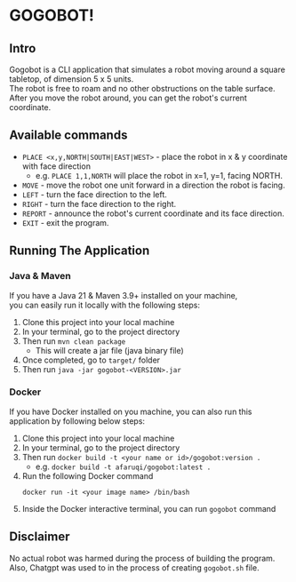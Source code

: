# GOGOBOT!

## Intro

Gogobot is a CLI application that simulates a robot moving around a square tabletop, of dimension 5 x 5 units.<br>
The robot is free to roam and no other obstructions on the table surface.<br>
After you move the robot around, you can get the robot's current coordinate.

## Available commands

- `PLACE <x,y,NORTH|SOUTH|EAST|WEST>` - place the robot in x & y coordinate with face direction 
  - e.g. `PLACE 1,1,NORTH` will place the robot in x=1, y=1, facing NORTH.
- `MOVE` - move the robot one unit forward in a direction the robot is facing.
- `LEFT` - turn the face direction to the left.
- `RIGHT` - turn the face direction to the right.
- `REPORT` - announce the robot's current coordinate and its face direction.
- `EXIT` - exit the program. 

## Running The Application

### Java & Maven

If you have a Java 21 & Maven 3.9+ installed on your machine, <br>
you can easily run it locally with the following steps:

1. Clone this project into your local machine
2. In your terminal, go to the project directory
3. Then run `mvn clean package`
    - This will create a jar file (java binary file)
4. Once completed, go to `target/` folder
5. Then run `java -jar gogobot-<VERSION>.jar`

### Docker

If you have Docker installed on you machine, you can also run this application by following below steps:

1. Clone this project into your local machine
2. In your terminal, go to the project directory
3. Then run `docker build -t <your name or id>/gogobot:version .`
    - e.g. `docker build -t afaruqi/gogobot:latest .`
4. Run the following Docker command
    ```
    docker run -it <your image name> /bin/bash
    ```
5. Inside the Docker interactive terminal, you can run `gogobot` command

## Disclaimer

No actual robot was harmed during the process of building the program.<br>
Also, Chatgpt was used to in the process of creating `gogobot.sh` file.

